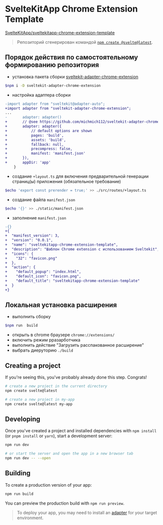 # SvelteKitApp Chrome Extension Template

[SvelteKitApp/sveltekitapp-chrome-extension-template](https://github.com/SvelteKitApp/sveltekitapp-chrome-extension-template)

> Репозиторий сгенерирован командой [`npm create @svelte@latest`](https://github.com/sveltejs/kit/tree/master/packages/create-svelte).

## Порядок действия по самостоятельному формированию репозитория

- установка пакета сборки [sveltekit-adapter-chrome-extension](https://github.com/michmich112/sveltekit-adapter-chrome-extension)

```bash
$npm i -D sveltekit-adapter-chrome-extension
```

- настройка адаптера сборки

```diff
-import adapter from "sveltekit@adapter-auto";
+import adapter from "sveltekit-adapter-chrome-extension";
...
-		adapter: adapter()
+		// @see https://github.com/michmich112/sveltekit-adapter-chrome-extension
+		adapter: adapter({
+			// default options are shown
+			pages: 'build',
+			assets: 'build',
+			fallback: null,
+			precompress: false,
+			manifest: 'manifest.json'
+		}),
+		appDir: 'app'
 	}
```

- создание `+layout.ts` для включения предварительной генерации страниц(ы) приложения (обязательное требование)

```bash
$echo 'export const prerender = true;' >> ./src/routes/+layout.ts
```

- создание файла `manifest.json`

```bash
$echo '{}' >> ./static/manifest.json
```

- заполнение `manifest.json`

```diff
-{}
+{
+  "manifest_version": 3,
+  "version": "0.0.1",
+  "name": "sveltekitapp-chrome-extension-template",
+  "description": "Шаблон Chrome extension с использованием Sveltekit",
+  "icons": {
+    "32": "favicon.png"
+  },
+  "action": {
+    "default_popup": "index.html",
+    "default_icon": "favicon.png",
+    "default_title": "sveltekitapp-chrome-extension-template"
+  }
+}
```

## Локальная установка расширения

- выполнить сборку

```bash
$npm run  build
```

- открыть в chrome браузере `chrome://extensions/`
- включить режим рразарботчика
- выполнить действие "Загрузить расспакованное расширение"
- выбрать диеруторию `./build`

## Creating a project

If you're seeing this, you've probably already done this step. Congrats!

```bash
# create a new project in the current directory
npm create svelte@latest

# create a new project in my-app
npm create svelte@latest my-app
```

## Developing

Once you've created a project and installed dependencies with `npm install` (or `pnpm install` or `yarn`), start a development server:

```bash
npm run dev

# or start the server and open the app in a new browser tab
npm run dev -- --open
```

## Building

To create a production version of your app:

```bash
npm run build
```

You can preview the production build with `npm run preview`.

> To deploy your app, you may need to install an [adapter](https://kit.svelte.dev/docs/adapters) for your target environment.
